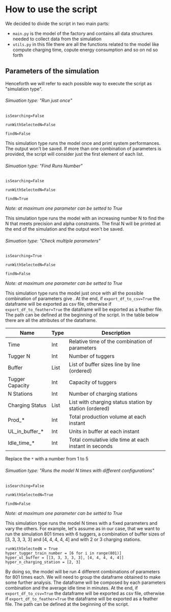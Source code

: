 # How to use the script

We decided to divide the script in two main parts:

* `main.py` is the model of the factory and contains all data structures needed to collect data from the simulation
* `utils.py` in this file there are all the functions related to the model like compute charging time, copute energy consumption and so on nd so forth

## Parameters of the simulation

Henceforth we will refer to each possible way to execute the script as "simulation type".

###### Simuation type: "Run just once"

`isSearching=False`

`runWithSelectedN=False`

`findN=False`

This simulation type runs the model once and print system performances. The output won't be saved. If more than one combination of parameters is provided, the script will consider just the first element of each list.



###### Simuation type: "Find Runs Number"

`isSearching=False`

`runWithSelectedN=False`

`findN=True`

*Note: at maximum one parameter can be setted to True*

This simulation type runs the model with an increasing number N to find the N that meets precision and alpha constraints. The final N will be printed at the end of the simulation and the output won't be saved. 



###### Simuation type: "Check multiple parameters"

`isSearching=True`

`runWithSelectedN=False`

`findN=False`

*Note: at maximum one parameter can be setted to True*

This simulation type runs the model just once with all the possible combination of parameters give . At the end, if `export_df_to_csv=True` the dataframe will be exported as csv file, otherwise if  `export_df_to_feather=True` the dataframe will be exported as a feather file. The path can be defined at the beginning of the script. In the table below there are all the attributes of the dataframe.

| Name            | Type | Description                                            |
| --------------- | ---- | ------------------------------------------------------ |
| Time            | Int  | Relative time of the combination of parameters         |
| Tugger N        | Int  | Number of tuggers                                      |
| Buffer          | List | List of buffer sizes line by line (ordered)            |
| Tugger Capacity | Int  | Capacity of tuggers                                    |
| N Stations      | Int  | Number of charging stations                            |
| Charging Status | List | List with charging status station by station (ordered) |
| Prod_*          | Int  | Total production volume at each instant                |
| UL_in_buffer_*  | Int  | Units in buffer at each instant                        |
| Idle_time_*     | Int  | Total comulative idle time at each instant in seconds  |

Replace the `*` with a number from 1 to 5 



###### Simuation type: "Runs the model N times with different configurations"

`isSearching=False`

`runWithSelectedN=True`

`findN=False`

*Note: at maximum one parameter can be setted to True*

This simulation type runs the model N times with a fixed parameters and vary the others. For example, let's assume as in our case, that we want to run the simulation 801 times with 6 tuggers, a combination of buffer sizes of [3, 3, 3, 3, 3] and [4, 4, 4, 4, 4] and with 2 or 3 charging stations.

```{python3}
runWithSelectedN = True
hyper_tugger_train_number = [6 for i in range(801)]
hyper_ul_buffer = [[3, 3, 3, 3, 3], [4, 4, 4, 4, 4]]
hyper_n_charging_station = [2, 3]
```

By doing so, the model will be run 4 different combinations of parameters for 801 times each. We will need to group the dataframe obtained to make some further analysis. The dataframe will be composed by each parameters combination and the average idle time in minutes. At the end, if `export_df_to_csv=True` the dataframe will be exported as csv file, otherwise if  `export_df_to_feather=True` the dataframe will be exported as a feather file. The path can be defined at the beginning of the script.

